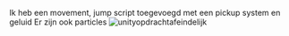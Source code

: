 Ik heb een movement, jump script toegevoegd met een pickup system en geluid
Er zijn ook particles 
![unityopdrachtafeindelijk](https://github.com/user-attachments/assets/77ec9921-1333-4a13-afad-42c2521336c4)
